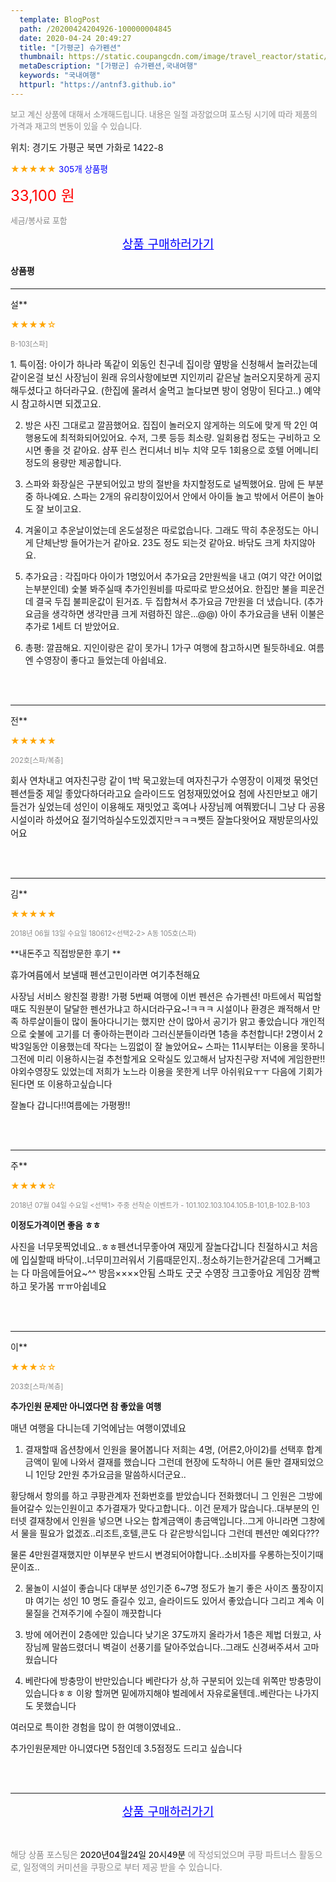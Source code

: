 ```yaml
---
  template: BlogPost
  path: /20200424204926-100000004845
  date: 2020-04-24 20:49:27
  title: "[가평군] 슈가펜션"
  thumbnail: https://static.coupangcdn.com/image/travel_reactor/static/booking/image/pension/ddnayo/6b87ef2a-588b-4887-8967-8a888d6ce728.jpg
  metaDescription: "[가평군] 슈가펜션,국내여행"
  keywords: "국내여행"
  httpurl: "https://antnf3.github.io"
---
```

  
<span style="color: #888;font-size:0.8rem">보고 계신 상품에 대해서 소개해드립니다.
내용은 일절 과장없으며 포스팅 시기에 따라 제품의 가격과 재고의 변동이 있을 수 있습니다.</span>
  
<span style="font-size: 0.9rem;">위치: 경기도 가평군 북면 가화로 1422-8</span>
  
<span style="color: orange;">★★★★★</span> <span style="color: blue;font-size: 0.85rem;">305개 상품평</span>
  
<span style="color: red;font-size: 1.5rem;">33,100 원</span>
  
<span style="color: #888;font-size:0.8rem">세금/봉사료 포함</span>





<p align="center"><a href="http://me2.do/GkEMjl0w" style="font-size: 1.2rem; color: blue;">상품 구매하러가기</a></p>

#### 상품평
  
---
  
설**
    
<span style="color: orange;">★★★★☆</span>
    
<span style="color: #888;font-size:0.7rem">B-103[스파]</span>
    

    
<span style="font-size: 0.9rem;">1. 특이점: 아이가 하나라 똑같이 외동인 친구네 집이랑 옆방을 신청해서 놀러갔는데 같이온걸 보신 사장님이 원래 유의사항에보면 지인끼리 같은날 놀러오지못하게 공지해두셨다고 하더라구요.  (한집에 몰려서 술먹고 놀다보면 방이 엉망이 된다고..) 예약시 참고하시면 되겠고요.

2. 방은 사진 그대로고 깔끔했어요. 집집이 놀러오지 않게하는 의도에 맞게 딱 2인 여행용도에 최적화되어있어요. 수저, 그릇 등등 최소량. 일회용컵 정도는 구비하고 오시면 좋을 것 같아요. 샴푸 린스 컨디셔너 비누 치약 모두 1회용으로 호텔 어메니티정도의 용량만 제공합니다.

3. 스파와 화장실은 구분되어있고 방의 절반을 차지할정도로 널찍했어요. 맘에 든 부분 중 하나예요. 스파는 2개의 유리창이있어서 안에서 아이들 놀고 밖에서 어른이 놀아도 잘 보이고요.

4. 겨울이고 추운날이었는데 온도설정은 따로없습니다. 그래도 딱히 추운정도는 아니게 단체난방  들어가는거 같아요. 23도 정도 되는것 같아요. 바닦도 크게 차지않아요. 

5. 추가요금 : 각집마다 아이가 1명있어서 추가요금 2만원씩을 내고 (여기 약간 어이없는부분인데) 숯불 봐주실때 추가인원비를 따로따로 받으셨어요. 한집만 불을 피운건데 결국 두집 불피운값이 된거죠. 두 집합쳐서 추가요금 7만원을 더 냈습니다. (추가요금을 생각하면 생각만큼 크게 저렴하진 않은...@@) 아이 추가요금을 낸뒤 이불은 추가로 1세트 더 받았어요.

6. 총평: 깔끔해요.  지인이랑은 같이 못가니 1가구 여행에 참고하시면 될듯하네요. 여름엔 수영장이 좋다고 들었는데 아쉽네요.</span>
    
<br>
<br>

---
  
전**
    
<span style="color: orange;">★★★★★</span>
    
<span style="color: #888;font-size:0.7rem">202호[스파/복층]</span>
    

    
<span style="font-size: 0.9rem;">회사 연차내고 여자친구랑 같이 1박 묵고왔는데 여자친구가 수영장이 이제껏 묶엇던 펜션들중 제일 좋았다하더라고요 슬라이드도 엄청재밌었어요 첨에 사진만보고 애기들건가 싶었는데 성인이 이용해도 재밋었고 혹여나 사장님께 여쭤봤더니 그냥 다 공용 시설이라 하셨어요 절기억하실수도있겠지만ㅋㅋㅋ쨋든 잘놀다왓어요 재방문의사있어요</span>
    
<br>
<br>

---
  
김**
    
<span style="color: orange;">★★★★★</span>
    
<span style="color: #888;font-size:0.7rem">2018년 06월 13일 수요일 180612<선택2-2> A동 105호(스파)</span>
    
<span style="font-size:0.85rem">**내돈주고 직접방문한 후기 **</span>
    
<span style="font-size: 0.9rem;">휴가여름에서 보낼때 펜션고민이라면 여기추천해요

사장님 서비스 왕친절 쾅쾅!
가평 5번째 여행에 이번 펜션은 슈가펜션!
마트에서 픽업할때도 직원분이 달달한 펜션가냐고 하시더라구요~!ㅋㅋㅋ
시설이나 환경은 쾌적해서 만족
하루살이들이 많이 돌아다니기는 했지만 산이 많아서 공기가 맑고 좋았습니다
개인적으로 숯불에 고기를 더 좋아하는편이라 그러신분들이라면 1층을 추천합니다!
2명이서 2박3일동안 이용했는데 작다는 느낌없이 잘 놀았어요~
스파는 11시부터는 이용을 못하니 그전에 미리 이용하시는걸 추천할게요
오락실도 있고해서 남자친구랑 저녁에 게임한판!!
야외수영장도 있었는데 저희가 노느라 이용을 못한게 너무 아쉬워요ㅜㅜ
다음에 기회가 된다면 또 이용하고싶습니다

잘놀다 갑니다!!여름에는 가평짱!!</span>
    
<br>
<br>

---
  
주**
    
<span style="color: orange;">★★★★☆</span>
    
<span style="color: #888;font-size:0.7rem">2018년 07월 04일 수요일 <선택1> 주중 선착순 이벤트가 - 101.102.103.104.105.B-101,B-102.B-103</span>
    
<span style="font-size:0.85rem">**이정도가격이면 좋음 ㅎㅎ**</span>
    
<span style="font-size: 0.9rem;">사진을 너무못찍었네요..ㅎㅎ펜션너무좋아여
재밌게 잘놀다갑니다 친절하시고
처음에 입실할때 바닥이..너무미끄러워서 기름때문인지..청소하기는한거같은데
그거빼고는 다 마음에들어요~^^ 방음××××안됨 스파도 굿굿 수영장 크고좋아요 
게임장 깜빡하고 못가봄 ㅠㅠ아쉽네요</span>
    
<br>
<br>

---
  
이**
    
<span style="color: orange;">★★★☆☆</span>
    
<span style="color: #888;font-size:0.7rem">203호[스파/복층]</span>
    
<span style="font-size:0.85rem">**추가인원 문제만 아니였다면  참 좋았을 여행**</span>
    
<span style="font-size: 0.9rem;">매년 여행을 다니는데 기억에남는 여행이였네요

1. 결재할때 옵션창에서 인원을 물어봅니다 
   저희는 4명, (어른2,아이2)를 선택후 합계 금액이 밑에 나와서 결재를 했습니다
그런데 현장에 도착하니 어른 둘만 결재되었으니 1인당 2만원 추가요금을 말씀하시더군요..

황당해서 항의를 하고 쿠팡관계자 전화번호를 받았습니다
전화했더니 그 인원은 그방에 들어갈수 있는인원이고 추가결재가 맞다고합니다..
이건 문제가 많습니다..대부분의 인터넷 결재창에서 인원을 넣으면 나오는 합계금액이 총금액입니다..그게 아니라면 그창에서 물을 필요가 없겠죠..리조트,호텔,콘도 다 같은방식입니다
그런데 펜션만 예외다???

물론 4만원결재했지만 이부분우 반드시 변경되어야합니다..소비자를 우롱하는짓이기때문이죠..

2. 물놀이 시설이 좋습니다
대부분 성인기준 6~7명 정도가 놀기 좋은 사이즈 풀장이지먀 여기는 성인 10 명도 즐길수 있고, 슬라이드도 있어서  좋았습니다
그리고 계속 이물질을 건져주기에 수질이 깨끗합니다

3. 방에 에어컨이 2층에만 있습니다
낮기온 37도까지 올라가서 1층은 제법 더웠고, 사장님께 말씀드렸더니 벽걸이 선풍기를 달아주었습니다..그래도 신경써주셔서 고마웠습니다

4. 베란다에 방충망이 반만있습니다
베란다가 상,하 구분되어 있는데 위쪽만 방충망이 있습니다ㅎㅎ
이왕 할꺼면 밑에까지해야 벌레에서 자유로울텐데..베란다는 나가지도 못했습니다

여러모로 특이한 경험을 많이 한 여행이였네요..

추가인원문제만 아니였다면 5점인데 3.5점정도 드리고 싶습니다</span>
    
<br>
<br>


  
---
  
<p align="center"><a href="http://me2.do/GkEMjl0w" style="font-size: 1.2rem; color: blue;">상품 구매하러가기</a></p>
  
<br>
  
<span style="font-size: 0.85rem; color: #888;">해당 상품 포스팅은 <span style="color: #000;"> 2020년04월24일 20시49분 </span> 에 작성되었으며 쿠팡 파트너스 활동으로, 일정액의 커미션을 쿠팡으로 부터 제공 받을 수 있습니다.</span>